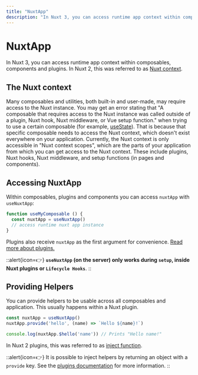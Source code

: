 ```yaml
---
title: "NuxtApp"
description: "In Nuxt 3, you can access runtime app context within composables, components and plugins."
---
```


# NuxtApp

In Nuxt 3, you can access runtime app context within composables, components and plugins. In Nuxt 2, this was referred to as [Nuxt context](https://nuxtjs.org/docs/internals-glossary/context#the-context).

## The Nuxt context

Many composables and utilities, both built-in and user-made, may require access to the Nuxt instance. You may get an error stating that "A composable that requires access to the Nuxt instance was called outside of a plugin, Nuxt hook, Nuxt middleware, or Vue setup function." when trying to use a certain composable (for example, [useState](https://nuxt.com/docs/api/composables/use-state)). That is because that specific composable needs to access the Nuxt context, which doesn't exist everywhere on your application. Currently, the Nuxt context is only accessible in "Nuxt context scopes", which are the parts of your application from which you can get access to the Nuxt context. These include plugins, Nuxt hooks, Nuxt middleware, and setup functions (in pages and components).

## Accessing NuxtApp

Within composables, plugins and components you can access `nuxtApp` with `useNuxtApp`:

```js
function useMyComposable () {
  const nuxtApp = useNuxtApp()
  // access runtime nuxt app instance
}
```

Plugins also receive `nuxtApp` as the first argument for convenience. [Read more about plugins.](/docs/guide/directory-structure/plugins)

::alert{icon=👉}
**`useNuxtApp` (on the server) only works during `setup`, inside Nuxt plugins or `Lifecycle Hooks`**.
::

## Providing Helpers

You can provide helpers to be usable across all composables and application. This usually happens within a Nuxt plugin.

```js
const nuxtApp = useNuxtApp()
nuxtApp.provide('hello', (name) => `Hello ${name}!`)

console.log(nuxtApp.$hello('name')) // Prints "Hello name!"
```

In Nuxt 2 plugins, this was referred to as [inject function](https://nuxtjs.org/docs/directory-structure/plugins#inject-in-root--context).

::alert{icon=👉}
It is possible to inject helpers by returning an object with a `provide` key. See the [plugins documentation](/docs/guide/directory-structure/plugins) for more information.
::

